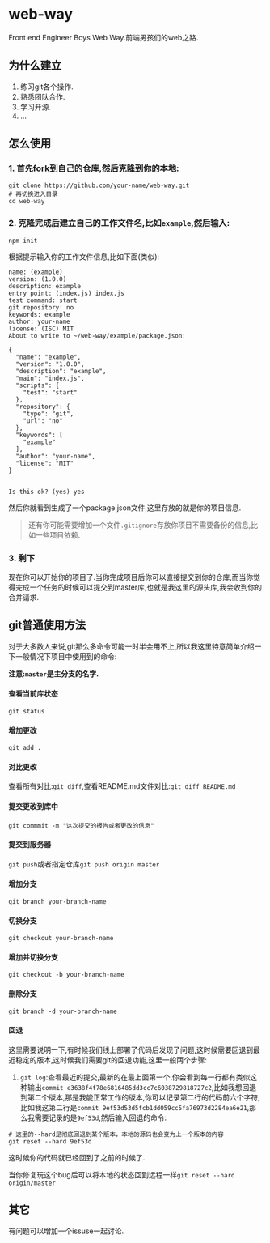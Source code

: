# web-way
Front end Engineer Boys Web Way.前端男孩们的web之路.

## 为什么建立

1. 练习git各个操作.
2. 熟悉团队合作.
3. 学习开源.
4. ...

## 怎么使用

### 1. 首先fork到自己的仓库,然后克隆到你的本地:

```shell
git clone https://github.com/your-name/web-way.git
# 再切换进入目录
cd web-way
```

### 2. 克隆完成后建立自己的工作文件名,比如`example`,然后输入:

```shell
npm init
```

根据提示输入你的工作文件信息,比如下面(类似):

```shell
name: (example) 
version: (1.0.0) 
description: example
entry point: (index.js) index.js
test command: start
git repository: no
keywords: example
author: your-name
license: (ISC) MIT
About to write to ~/web-way/example/package.json:

{
  "name": "example",
  "version": "1.0.0",
  "description": "example",
  "main": "index.js",
  "scripts": {
    "test": "start"
  },
  "repository": {
    "type": "git",
    "url": "no"
  },
  "keywords": [
    "example"
  ],
  "author": "your-name",
  "license": "MIT"
}


Is this ok? (yes) yes
```

然后你就看到生成了一个package.json文件,这里存放的就是你的项目信息.

> 还有你可能需要增加一个文件`.gitignore`存放你项目不需要备份的信息,比如一些项目依赖.

### 3. 剩下

现在你可以开始你的项目了.当你完成项目后你可以直接提交到你的仓库,而当你觉得完成一个任务的时候可以提交到master库,也就是我这里的源头库,我会收到你的合并请求.

## git普通使用方法

对于大多数人来说,git那么多命令可能一时半会用不上,所以我这里特意简单介绍一下一般情况下项目中使用到的命令:

**注意:`master`是主分支的名字.**

#### 查看当前库状态

`git status`

#### 增加更改

`git add .`

#### 对比更改

查看所有对比:`git diff`,查看README.md文件对比:`git diff README.md`

#### 提交更改到库中

`git commmit -m "这次提交的报告或者更改的信息"`

#### 提交到服务器

`git push`或者指定仓库`git push origin master`

#### 增加分支

`git branch your-branch-name`

#### 切换分支

`git checkout your-branch-name`

#### 增加并切换分支

`git checkout -b your-branch-name`

#### 删除分支

`git branch -d your-branch-name`

#### 回退

这里需要说明一下,有时候我们线上部署了代码后发现了问题,这时候需要回退到最近稳定的版本,这时候我们需要git的回退功能,这里一般两个步骤:

1. `git log`:查看最近的提交,最新的在最上面第一个,你会看到每一行都有类似这种输出`commit e3638f4f78e6816485dd3cc7c6038729818727c2`,比如我想回退到第二个版本,那是我能正常工作的版本,你可以记录第二行的代码前六个字符,比如我这第二行是`commit 9ef53d53d5fcb1dd059cc5fa76973d2284ea6e21`,那么我需要记录的是`9ef53d`,然后输入回退的命令:

```shell
# 这里的--hard是彻底回退到某个版本，本地的源码也会变为上一个版本的内容
git reset --hard 9ef53d
```

这时候你的代码就已经回到了之前的时候了.

当你修复玩这个bug后可以将本地的状态回到远程一样`git reset --hard origin/master`

## 其它

有问题可以增加一个issuse一起讨论.
